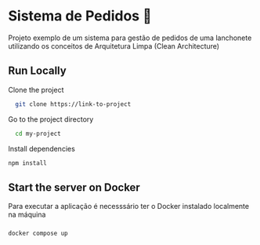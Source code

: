 
# Sistema de Pedidos 📝  
  
Projeto exemplo de um sistema para gestão de pedidos de uma lanchonete utilizando os conceitos de Arquitetura Limpa (Clean Architecture)
  
## Run Locally  
Clone the project  

~~~bash
  git clone https://link-to-project
~~~

Go to the project directory  

~~~bash  
  cd my-project
~~~

Install dependencies  

~~~bash  
npm install
~~~

## Start the server on Docker
Para executar a aplicação é necesssário ter o Docker instalado localmente na máquina

### 
~~~bash  
docker compose up
~~~  
